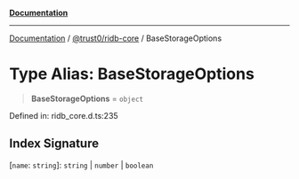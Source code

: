 [**Documentation**](../../../README.md)

***

[Documentation](../../../README.md) / [@trust0/ridb-core](../README.md) / BaseStorageOptions

# Type Alias: BaseStorageOptions

> **BaseStorageOptions** = `object`

Defined in: ridb\_core.d.ts:235

## Index Signature

\[`name`: `string`\]: `string` \| `number` \| `boolean`
